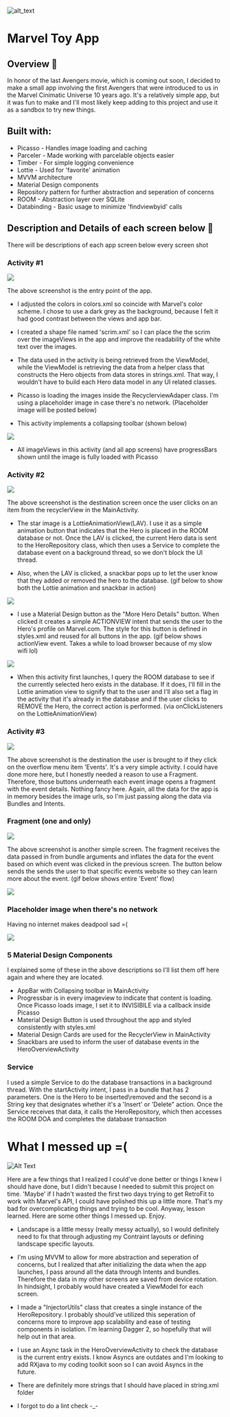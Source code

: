 ![alt_text](https://s2-cdn.greenhouse.io/external_greenhouse_job_boards/logos/400/173/100/resized/Onramp_final_logo_for_twitter___instagram.jpg?1548972880 "image_tooltip")

# Marvel Toy App 

## Overview 🤖

In honor of the last Avengers movie, which is coming out soon, I decided to make a small app involving the first Avengers that were introduced to us in the Marvel Cinimatic Universe 10 years ago. It's a relatively simple app, but it was fun to make and I'll most likely keep adding to this project and use it as a sandbox to try new things.

## Built with:

- Picasso - Handles image loading and caching
- Parceler - Made working with parcelable objects easier
- Timber - For simple logging convenience
- Lottie - Used for 'favorite' animation
- MVVM architecture 
- Material Design components
- Repository pattern for further abstraction and seperation of concerns 
- ROOM - Abstraction layer over SQLite
- Databinding - Basic usage to minimize 'findviewbyid' calls

## Description and Details of each screen below 🔎

There will be descriptions of each app screen below every screen shot









### Activity #1

![](main_screenshot.png)






The above screenshot is the entry point of the app. 

- I adjusted the colors in colors.xml so coincide with Marvel's color scheme. I chose to use a dark grey as the background, because I felt it had good contrast between the views and app bar. 

- I created a shape file named 'scrim.xml' so I can place the the scrim over the imageViews in the app and improve the readability of the white text over the images.

- The data used in the activity is being retrieved from the ViewModel, while the ViewModel is retrieving the data from a helper class that constructs the Hero objects from data stores in strings.xml. That way, I wouldn't have to build each Hero data model in any UI related classes.

- Picasso is loading the images inside the RecyclerviewAdaper class. I'm using a placeholder image in case there's no network. (Placeholder image will be posted below)

-  This activity implements a collapsing toolbar (shown below)

![](hero_activity_main.gif)

- All imageViews in this activity (and all app screens) have progressBars shown until the image is fully loaded with Picasso





### Activity #2

![](hero_overview_screenshot.png)





The above screenshot is the destination screen once the user clicks on an item from the recyclerView in the MainActivity.

- The star image is a LottieAnimationView(LAV). I use it as a simple animation button that indicates that the Hero is placed in the ROOM database or not. Once the LAV is clicked, the current Hero data is sent to the HeroRepository class, which then uses a Service to complete the database event on a background thread, so we don't block the UI thread.

- Also, when the LAV is clicked, a snackbar pops up to let the user know that they added or removed the hero to the database. (gif below to show both the Lottie animation and snackbar in action)



![](hero_database_anim_snackbar.gif)





- I use a Material Design button as the "More Hero Details" button. When clicked it creates a simple ACTIONVIEW intent that sends the user to the Hero's profile on Marvel.com. The style for this button is defined in styles.xml and reused for all buttons in the app. (gif below shows actionView event. Takes a while to load browser because of my slow wifi lol)


![](action_view.gif)


- When this activity first launches, I query the ROOM database to see if the currently selected hero exists in the database. If it does, I'll fill in the Lottie animation view to signify that to the user and I'll also set a flag in the activity that it's already in the database and if the user clicks to REMOVE the Hero, the correct action is performed. (via onClickListeners on the LottieAnimationView)



### Activity #3

![](events_overview_screenshot.png)




The above screenshot is the destination the user is brought to if they click on the overflow menu item 'Events'. It's a very  simple activity. I could have done more here, but I honestly needed a reason to use a Fragment. Therefore, those buttons underneath each event image opens a fragment with the event details. Nothing fancy here. Again, all the data for the app is in memory besides the image urls, so I'm just passing along the data via Bundles and Intents.



### Fragment (one and only)

![](events_detailFrag_screenshot.png)


The above screenshot is another simple screen. The fragment receives the data passed in from bundle arguments and inflates the data for the event based on which event was clicked in the previous screen. The button below sends the sends the user to that specific events website so they can learn more about the event. (gif below shows entire 'Event' flow)


![](events_flow_progressbar_placeholder.gif)







### Placeholder image when there's no network

Having no internet makes deadpool sad =(



![](sad_deadpool_placeholder.png)





### 5 Material Design Components

I explained some of these in the above descriptions so I'll list them off here again and where they are located.

- AppBar with Collapsing toolbar in MainActivity
- Progressbar is in every imageview to indicate that content is loading. Once Picasso loads image, I set it to INVISIBILE via a callback inside Picasso
- Material Design Button is used throughout the app and styled consistently with styles.xml
- Material Design Cards are used for the RecyclerView in MainActivity
- Snackbars are used to inform the user of database events in the HeroOverviewActivity


### Service 

I used a simple Service to do the database transactions in a background thread. With the startActivity intent, I pass in a bundle that has 2 parameters. One is the Hero to be inserted\removed and the second is a String key that designates whether it's a 'Insert' or 'Delete" action. Once the Service receives that data, it calls the HeroRepository, which then accesses the ROOM DOA and completes the database transaction


# What I messed up =(


![Alt Text](https://media.giphy.com/media/yvBAuESRTsETqNFlEl/giphy.gif)




Here are a few things that I realized I could've done better or things I knew I should have done, but I didn't because I needed to submit this project on time. 'Maybe' if I hadn't wasted the first two days trying to get RetroFit to work with Marvel's API, I could have polished this up a little more. That's my bad for overcomplicating things and trying to be cool. Anyway, lesson learned. Here are some other things I messed up. Enjoy.


- Landscape is a little messy (really messy actually), so I would definitely need to fix that through adjusting my Contraint layouts or defining landscape specific layouts.

- I'm using MVVM to allow for more abstraction and seperation of concerns, but I realized that after initializing the data when the app launches, I pass around all the data through Intents and bundles. Therefore the data in my other screens are saved from device rotation. In hindsight, I probably would have created a ViewModel for each screen.

- I made a "InjectorUtils" class that creates a single instance of the HeroRepository. I probably should've utilized this seperation of concerns more to improve app scalability and ease of testing components in isolation. I'm learning Dagger 2, so hopefully that will help out in that area. 

- I use an Async task in the HeroOverviewActivity to check the database is the current entry exists. I know Asyncs are outdates and I'm looking to add RXjava to my coding toolkit soon so I can avoid Asyncs in the future.

- There are definitely more strings that I should have placed in string.xml folder

- I forgot to do a lint check -_-
